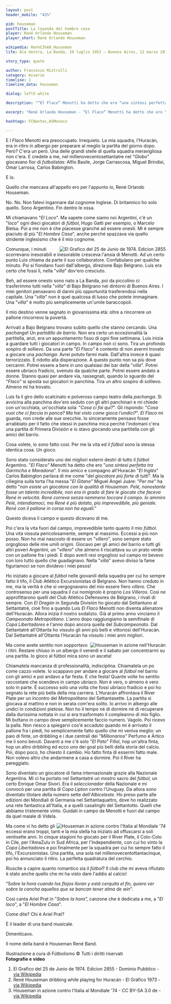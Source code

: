 ```yaml
---
layout: post
header_mobile: "41%"

pid: houseman
postTitle: La leyenda del hombre casa
player: René Orlando Houseman
player_short: René Orlando Houseman

wikipedia: Ren%C3%A9_Houseman
life: Ala destra. La Banda, 19 luglio 1953 – Buenos Aires, 22 marzo 2018

story_type: quote

author: Francesco Mistrulli
category: miserie
timeline: 1
timeline_data: houseman

dialog: left5 white

description: "“El Flaco” Menotti ha detto che ero “una sintesi perfetta tra Garrincha e Maradona”"

excerpt: "René Orlando Houseman - “El Flaco” Menotti ha detto che ero “una sintesi perfetta tra Garrincha e Maradona”"

hashtags: FCNantes,ASMonaco

---
```

E _l Flaco_ Menotti era preoccupato. Irrequieto. La mia squadra,
l\'Huracán, era in ritiro in albergo per preparare al meglio la partita
del giorno dopo. Però? C\'era un però. Una delle grandi stelle di quella
squadra meravigliosa non c\'era. E credete a me, nel
millenovecentosettantatre nel \"*Globo*\" giocavano fior di
*futbolistas:* Alfio Basile, Jorge Carrascosa, Miguel Brindisi, Omar
Larrosa, Carlos Babington.

E io.

Quello che mancava all\'appello ero per l\'appunto io, René Orlando
Houseman.

No. No. Non fatevi ingannare dal cognome Inglese. Di britannico ho solo
quello. Sono Argentino. Fin dentro le ossa.

Mi chiamavano \"*El Loco*\". Ma sapete come siamo noi Argentini, c\'è un
\"*loco*\" ogni dieci giocatori di *fútbol*, Hugo Gatti per esempio, o
Marcelo Bielsa. Poi a me non è che piacesse granché ad essere onesti. Mi
è sempre piaciuto di più \"*El Hombre Casa*\", anche perché spazzava via
quello stridente inglesismo che è il mio cognome.

<img class="responsive-img border w50 margin-1em" src="https://upload.wikimedia.org/wikipedia/commons/thumb/7/76/Houseman_%28Selecci%C3%B3n_Argentina%29_-_El_Gr%C3%A1fico_2855.jpg/566px-Houseman_%28Selecci%C3%B3n_Argentina%29_-_El_Gr%C3%A1fico_2855.jpg" alt="El Grafico del 25 de Junio de 1974. Edicion 2855" align="right">

Comunque, i minuti scorrevano inesorabili e inesorabile cresceva
l\'ansia di Menotti. Ad un certo punto Luis chiama da parte il suo
collaboratore. Confabulano per qualche minuto. Poi si fiondano fuori
dall\'albergo, direzione Bajo Belgrano. Luis era certo che fossi lì,
nella \"*villa*\" dov\'ero cresciuto.

Beh, ad essere onesto sono nato a La Banda, poi da piccolino ci
trasferimmo tutti nella \"*villa\"* di Bajo Belgrano nei dintorni di
Buenos Aires. I miei genitori pensavano di darmi più opportunità
trasferendosi nella capitale. Una \"*villa*\" non è quel qualcosa di
lusso che potete immaginare. Una \"*villa*\" è molto più semplicemente
un\'umile baraccopoli.

Il mio destino venne segnato in giovanissima età: oltre a rincorrere un
pallone rincorrevo la povertà.

Arrivati a Bajo Belgrano trovano subito quello che stanno cercando. Una
*pachanga*! Un *partidillo de barrio*. Non era certo un eccezionalità la
partitella, anzi, era un appuntamento fisso di ogni fine settimana. Luis
inizia a guardare tutti i giocatori in campo. In campo non ci sono. Tira
un profondo sospiro di sollievo. Da una parte "*El Flaco"* è contento di
non avermi trovato a giocare una *pachanga*. Avrei potuto farmi male.
Dall\'altra invece è quasi terrorizzato. È ridotto alla disperazione. A
questo punto non sa più dove cercarmi. Potrei essere a bere in uno
qualsiasi dei bar della \"*villa*\". Potrei essere ubriaco fradicio,
svenuto da qualche parte. Potrei essere andato a donne. Stanno quasi per
andare via, rassegnati, quando lo sguardo del "*Flaco"* si sposta sui
giocatori in panchina. Tira un altro sospiro di sollievo. Almeno mi ha
trovato.

Luis fa il giro dello scalcinato e polveroso campo teatro della
*pachanga*. Si avvicina alla panchina dov\'ero seduto con gli altri
panchinari e mi chiede con un\'occhiata, un\'occhiata sola: \"*Cosa ci
fai qui?*\". Gli rispondo: \"*Cosa vuoi che ci faccia in panca? Ma hai
visto come gioca l\'undici?*\". *El Flaco* mi guarda, non crede alle sue
orecchie. Io sinceramente pensavo fosse arrabbiato per il fatto che
stessi in panchina mica perché l\'indomani c\'era una partita di Primera
División e io stavo giocando una partitella con gli amici del barrio.

Cosa volete, io sono fatto così. Per me la vita ed il *fútbol* sono la
stessa identica cosa. Un gioco.

Sono stato considerato uno dei migliori esterni destri di tutto il
*fútbol* Argentino. "*El Flaco"* Menotti ha detto che ero \"*una sintesi
perfetta tra Garrincha e Maradona*\". Il mio amico e compagno
all\'Huracán \"*El Inglés*\" Carlos Babington parlava di me come \"*del
giocatore più forte di tutti*\". Ma la ciliegina sulla torta l\'ha messa
\"*El Gitano*\" Miguel Ángel Juáre: \"*Per me*\" ha detto \"*non esiste
un giocatore con le qualità di Houseman. Pelé, nonostante fosse un
talento incredibile, non era in grado di fare le giocate che faceva René
in velocità. René correva senza nemmeno toccare il campo. Io ammiro
Pelé, intendiamoci, ma René è più dotato, più imprevedibile, più
geniale. René con il pallone in corsa non ha eguali*.\"

Questo diceva il campo e questo dicevano di me.

Poi c\'era la vita fuori dal campo, imprevedibile tanto quanto il mio
*fútbol*. Una vita vissuta pericolosamente, sempre al massimo. Eccessi a
più non posso. Non ho mai nascosto di essere un \"*villero*\", sono
sempre stato orgoglioso delle mie umili origini. Giocavo per gli amici
del barrio e tutti gli altri poveri Argentini, un \"*villero*\" che
almeno li riscattava su un prato verde con un pallone fra i piedi. E
dopo averli resi orgogliosi sul campo mi bevevo con loro tutto quello
che guadagnavo. Nella \"*villa*\" avevo diviso la fame figuriamoci se
non dividevo i miei pesos!

Ho iniziato a giocare al *fútbol* nelle giovanili della squadra per cui
ho sempre fatto il tifo, il Club Atlético Excursionistas di Belgrano.
Non hanno creduto in me, ma la verità è che si vergognavano del mio
essere fiero *villero*. Che controsenso per una squadra il cui nomignolo
è proprio *Los Villeros*. Così ne approfittarono quelli del Club
Atlético Defensores de Belgrano, i rivali di sempre. Con *El Dragón* in
Segunda División ho giocato dal Settantuno al Settantatré, cioè fino a
quando Luis *El Flaco* Menotti non diventa allenatore dell\'Huracán.
Allora inizia il nostro sodalizio. Già al primo anno vinciamo il
*Campeonato Metropolitano*. L\'anno dopo raggiungiamo la semifinale di
*Copa Libertadores* e l\'anno dopo ancora quella del *Subcampeonato*.
Dal Settantatré all\'Ottanta ho vissuto gli anni più belli e vittoriosi
dell\'Huracán. Dal Settantatré all\'Ottanta l\'Huracán ha vissuto i miei
anni migliori.

<img class="responsive-img border w100" src="https://upload.wikimedia.org/wikipedia/commons/0/0d/Houseman_gambeta.jpg" alt="Houseman in azione nell'Huracán" align="right">

Ma come avete sentito non sopportavo i ritiri. Restare chiuso in un
albergo il venerdì e il sabato per concentrarmi su una partita. Io gioco
al fútbol mica sono un asceta!

Chiamatela mancanza di professionalità, indisciplina. Chiamatela un po
come cazzo volete. Io scappavo per andare a giocare al *fútbol* nel
barrio con gli amici e poi andavo a far festa. E che festa! Quante volte
ho sentito raccontare che scendevo in campo ubriaco. Non è vero, o
almeno è vero solo in parte. È successo solo una volta che fossi ubriaco
fradicio e poi ho segnato la rete più bella della mia carriera.
L\'Huracán affrontava il River Plate per un incontro del *Metropolitano*
del Settantasette. La partita si giocava al mattino e non in serata
com\'era solito. Io arrivo in albergo alle undici in condizioni pietose.
Non ho il tempo né di dormire né di recuperare dalla durissima nottata
in cui si era trasformato il compleanno di mio figlio. Mi buttano in
campo dove semplicemente faccio numero. Vagolo. Poi ricevo la palla. Non
riesco a spiegarvi cos\'è accaduto quando mi è arrivato il pallone fra i
piedi, ho semplicemente fatto quello che mi veniva meglio: un paio di
finte, un dribbling e i due centrali dei "*Millionarios"* Perfumo e
Ártico me li sono bevuti. Davanti a me c\'è solo "*El Pato*" Fillol, hop
un\'altra finta, hop un altro dribbling ed ecco uno dei goal più belli
della storia del calcio. Poi, dopo poco, ho chiesto il cambio. Ho fatto
finta di essermi fatto male. Non volevo altro che andarmene a casa a
dormire. Poi il River ha pareggiato.

Sono diventato un giocatore di fama internazionale grazie alla Nazionale
Argentina. Mi ci ha portato nel Settantatré un mostro sacro del
*fútbol*, un certo Enrique Omar Sivori. Era il *seleccionador* della
Nazionale e mi convocò per una partita di C*opa Lipton* contro
l\'Uruguay. Da allora sono diventato titolare della numero sette
dell\'*Albiceleste.* Ho preso parte alle edizioni dei Mondiali di
Germania nel Settantaquattro, dove ho realizzato una rete fantastica
all\'Italia, e a quelli casalinghi del Settantotto. Quelli che abbiamo
tristemente vinto. Guidati in campo da Menotti e fuori dal campo da quel
maiale di Videla.

<img class="responsive-img border w100" src="https://upload.wikimedia.org/wikipedia/commons/e/ec/Bundesarchiv_Bild_183-N0619-0034%2C_Fu%C3%9Fball-WM%2C_Argentinien_-_Italien_1-1.jpg" alt="Houseman in azione contro l'Italia al Mondiale '74" align="right">

Ma come vi ho detto gli eccessi erano troppi, tanti e la mia stella ha
iniziato ad offuscarsi a soli ventisette anni. In cinque stagioni ho
giocato per il River Plate, il Colo-Colo in Cile, per l\'AmaZulu in Sud
Africa, per l\'Independiente, con cui ho vinto la *Copa Libertadores* e
poi finalmente per la squadra per cui ho sempre fatto il tifo,
l\'Excursionistas. Una partita, una sola nel millenovecentottantacinque,
poi ho annunciato il ritiro. La perfetta quadratura del cerchio.

Riuscite a capire quanto romantico sia il *fútbol*? Il club che mi aveva
rifiutato è stato anche quello che mi ha visto dare l\'addio al calcio!

"S*obre la hora cuando los flojos lloran y está cerquita el fin, quiero
ver sobre la cancha aquellos que se bancan tener alma de win*".

Così canta Ariel Prat in \"*Sobre la hora",* canzone che è dedicata a
me, a \"*El loco*", a \"*El Hombre Casa*\".

Come dite? Chi è Ariel Prat?

È il leader di una band musicale.

Dimenticavo.

Il nome della band è Houseman René Band.


<div class="post-disclaimer">
Illustrazione a cura di Fútbolismo &copy; Tutti i diritti riservati
</div>

<div class="post-disclaimer">
  <b>Fotografie e video</b>
  <ol>
    <li>El Grafico del 25 de Junio de 1974. Edicion 2855 - Dominio Pubblico - <a href="https://commons.wikimedia.org/wiki/File:Houseman_(Selecci%C3%B3n_Argentina)_-_El_Gr%C3%A1fico_2855.jpg" target="_blank">via Wikipedia</a></li>
    <li>René Houseman dribbing while playing for Huracán - El Gráfico 1973 - <a href="https://commons.wikimedia.org/wiki/File:Houseman_gambeta.jpg" target="_blank">via Wikipedia</a></li>
    <li>Houseman in azione contro l'Italia al Mondiale '74 - CC BY-SA 3.0 de - <a href="https://commons.wikimedia.org/wiki/File:Bundesarchiv_Bild_183-N0619-0034,_Fu%C3%9Fball-WM,_Argentinien_-_Italien_1-1.jpg" target="_blank">via Wikipedia</a></li>
  </ol>
</div>

<script>
var houseman=[
                {
                    type:"birth",
                    category:"event",
                    timestamps:[new Date(1953,7-1,19)],
                    text:{
                        body:"Il 19 luglio 1953, a La Banda (Argentina), nasceva René Orlando Houseman",
                        link:null
                    }
                },
                {
                    type:"birth",
                    category:"event",
                    timestamps:[new Date(2018,3-1,22)],
                    text:{
                        body:"Ci lascia il 22 marzo 2018 a Buenos Aires (Argentina)",
                        link:null
                    }
                },
                {
                    type:"club",
                    category:"range",
                    timestamps:[1971,1973],
                    team:"Def. de Belgrano",
                    text:{
                        body:"Gioca dal 1971 al 1973 nella fila del Club Atlético Defensores de Belgrano, dove segna 16 reti in  38 apparizioni.",
                        link:null
                    }
                },
                {
                    type:"club",
                    category:"range",
                    timestamps:[1973,1981],
                    team:"Huracán",
                    text:{
                        body:"Nel 1973 si trasferisce all'Huracán dove resta fino al 1980, gioca 266 partite segnando 108 reti.",
                        link:null
                    }
                },
                {
                    type:"club",
                    category:"range",
                    timestamps:[1981,1982],
                    team:"River Plate",
                    text:{
                        body:"Nel 1981 si trasferisce al River Plate, dove gioca una sola stagione, 12 partite e una sola rete.",
                        link:null
                    }
                },
                {
                    type:"club",
                    category:"range",
                    timestamps:[1982,1983],
                    team:"Colo-Colo",
                    text:{
                        body:"Nel 1982 va in Cile, dove gioca per il Club Social y Deportivo Colo-Colo. Segna 3 reti durante 18 partite.",
                        link:null
                    }
                },
                {
                    type:"club",
                    category:"range",
                    timestamps:[1983,1984],
                    team:"AmaZulu",
                    text:{
                        body:"In seguito all'eperienza cilena si trasfersice in Sud Africa per giocare nel AmaZulu Football Club. In Africa gioca 12 partite e segna 7 reti.",
                        link:null
                    }
                },
                {
                    type:"club",
                    category:"range",
                    timestamps:[1984,1985],
                    team:"Independiente",
                    text:{
                        body:"Nel 1984 torna a Buenos Aires dove gioca per il Club Atlético Independiente. Registra solo 3 presenze.",
                        link:null
                    }
                },
                {
                    type:"club",
                    category:"range",
                    timestamps:[1985,1986],
                    team:"Excursionistas",
                    text:{
                        body:"Nel 1985 si trasferisce al Club Atlético Excursionistas di Belgrano. La stessa squadra in cui ha iniziato a giocare nelle giovanili. Chiude qui la sua carriera di calciatore professionista lo stesso anno.",
                        link:null
                    }
                },
                {
                    type:"national",
                    timestamps:[1973,1979],
                    team:"Argentina",
                    apps:55,
                    goals:13
                },
                {
                    type:"history",
                    category:"event",
                    timestamps:[new Date(1976,3-1,24)],
                    text:{
                        body:"Isabel Martínez de Perón fu deposta dal golpe del 24 marzo 1976 che portò alla presidenza del paese il generale Jorge Rafael Videla.",
                        link:"https://it.wikipedia.org/wiki/Jorge_Rafael_Videla"
                    }
                },
                {
                    type:"history",
                    category:"event",
                    timestamps:[new Date(1955,6-1,18)],
                    text:{

                        body:"Nel 1955 le Forze Armate, sotto il comando del generale Eduardo Lonardi rovesciarono Perón e stabilirono la cosiddetta Revolución Libertadora. La Marina Militare bombardò la Casa Rosada tentando di uccidere il presidente. Il 18 giugno Perón è costretto a fuggire in esilio prima in Paraguay e poi nella Spagna di Franco.",
                        link:"https://it.wikipedia.org/wiki/Storia_dell%27Argentina#Il_peronismo_(1945-1955)"
                    }
                },
                {
                    type:"history",
                    category:"event",
                    timestamps:[new Date(1982,4-1,2)],
                    text:{

                        body:"Dall'aprile al giugno 1982 l'Argentina ed il Regno Unito, combatterono una campagna militare per il possesso delle isole Falkland. Le conseguenze della guerra furono profonde: in Argentina crebbe il dissenso contro il governo militare, avviandolo alla caduta definitiva, mentre un'ondata di patriottismo si diffuse nel Regno Unito, ridando forza al primo ministro Margaret Thatcher dando fiato alle ambizioni britanniche di potenza post imperiale.",
                        link:"https://it.wikipedia.org/wiki/Guerra_delle_Falkland"
                    }
                },
            ];
</script>
